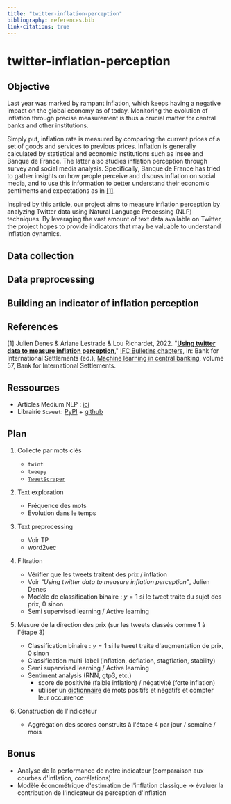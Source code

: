 ```yaml
---
title: "twitter-inflation-perception"
bibliography: references.bib
link-citations: true
---
```


# twitter-inflation-perception

## Objective

Last year was marked by rampant inflation, which keeps having a negative impact on the global economy as of today. Monitoring the evolution of inflation through precise measurement is thus a crucial matter for central banks and other institutions. 

Simply put, inflation rate is measured by comparing the current prices of a set of goods and services to previous prices. Inflation is generally calculated by statistical and economic institutions such as Insee and Banque de France. The latter also studies inflation perception through survey and social media analysis. Specifically, Banque de France has tried to gather insights on how people perceive and discuss inflation on social media, and to use this information to better understand their economic sentiments and expectations as in [[1]](#1). 

Inspired by this article, our project aims to measure inflation perception by analyzing Twitter data using Natural Language Processing (NLP) techniques. By leveraging the vast amount of text data available on Twitter, the project hopes to provide indicators that may be valuable to understand inflation dynamics. 

## Data collection

## Data preprocessing 

## Building an indicator of inflation perception


## References

<a id="1">[1]</a> 
Julien Denes & Ariane Lestrade & Lou Richardet, 2022.
"<B><A HREF="https://ideas.repec.org/h/bis/bisifc/57-13.html">Using twitter data to measure inflation perception</A></B>,"
<A HREF="https://ideas.repec.org/s/bis/bisifc.html">IFC Bulletins chapters</A>, in:  Bank for International Settlements (ed.), <A HREF="/b/bis/bisifb/57.html">Machine learning in central banking</A>, volume 57,
Bank for International Settlements.

## Ressources 

- Articles Medium NLP : [ici](https://medium.com/@p.emmanuel.diot/list/nlp-twitter-0fdb53596aeb)
- Librairie `Scweet`: [PyPI](https://pypi.org/project/Scweet/) + [github](https://github.com/Altimis/Scweet)


## Plan

1. Collecte par mots clés
    - `twint`
    - `tweepy`
    - [`TweetScraper`](https://github.com/jonbakerfish/TweetScraper)

2. Text exploration
    - Fréquence des mots 
    - Evolution dans le temps

3. Text preprocessing
    - Voir TP
    - word2vec

4. Filtration
    - Vérifier que les tweets traitent des prix / inflation 
    - Voir *"Using twitter data to measure inflation perception"*, Julien Denes 
    - Modèle de classification binaire : $y=1$ si le tweet traite du sujet des prix, 0 sinon
    - Semi supervised learning / Active learning

4. Mesure de la direction des prix (sur les tweets classés comme 1 à l'étape 3)
    - Classification binaire : $y=1$ si le tweet traite d'augmentation de prix, 0 sinon
    - Classification multi-label (inflation, deflation, stagflation, stability)
    - Semi supervised learning / Active learning
    - Sentiment analysis (RNN, gtp3, etc.) 
        - score de positivité (faible inflation) / négativité (forte inflation)
        - utiliser un [dictionnaire](https://journodev.tech/blog-12-main-dictionaries-for-sentiment-analysis/) de mots positifs et négatifs et compter leur occurrence

5. Construction de l'indicateur 
    - Aggrégation des scores construits à l'étape 4 par jour / semaine / mois

## Bonus

- Analyse de la performance de notre indicateur (comparaison aux courbes d'inflation, corrélations)
- Modèle économétrique d'estimation de l'inflation classique $\rightarrow$ évaluer la contribution de l'indicateur de perception d'inflation